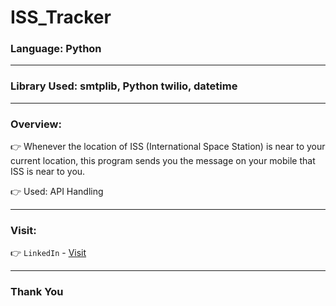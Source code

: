 # ISS_Tracker

### Language: Python

---

### Library Used: smtplib, Python twilio, datetime

--- 

### Overview:

👉 Whenever the location of ISS (International Space Station) is near to your current location, this program sends you the message on your mobile that ISS is near to you.

👉 Used: API Handling

---

### Visit:

👉 `LinkedIn` - [Visit](https://linkedin.com/in/anshmnsoni)

---

### Thank You

